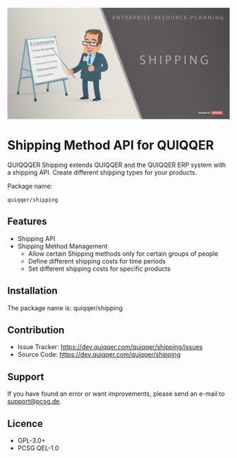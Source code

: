 ![QUIQQER Shipping](bin/images/Readme.png)

Shipping Method API for QUIQQER
======

QUIQQQER Shipping extends QUIQQER and the QUIQQER ERP system with a shipping API.
Create different shipping types for your products. 

Package name:

    quiqqer/shipping

Features
--------

- Shipping API
- Shipping Method Management
    - Allow certain Shipping methods only for certain groups of people
    - Define different shipping costs for time periods
    - Set different shipping costs for specific products

Installation
------------

The package name is: quiqqer/shipping

Contribution
----------

- Issue Tracker: https://dev.quiqqer.com/quiqqer/shipping/issues
- Source Code: https://dev.quiqqer.com/quiqqer/shipping

Support
-------

If you have found an error or want improvements, please send an e-mail to support@pcsg.de.

Licence
-------

- GPL-3.0+
- PCSG QEL-1.0

